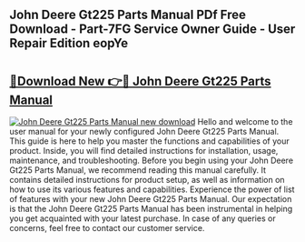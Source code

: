 ## John Deere Gt225 Parts Manual PDf Free Download - Part-7FG Service Owner Guide - User Repair Edition eopYe

# <h2><a href="http://bc90243.oget.top/?id=John+Deere+Gt225+Parts+Manual">🔗Download New 👉🔴 John Deere Gt225 Parts Manual</a></h2>

[![John Deere Gt225 Parts Manual new download](https://i.imgur.com/5g1atiW.png)](http://bc90243.oget.top/?id=John+Deere+Gt225+Parts+Manual)
Hello and welcome to the user manual for your newly configured John Deere Gt225 Parts Manual. This guide is here to help you master the functions and capabilities of your product. Inside, you will find detailed instructions for installation, usage, maintenance, and troubleshooting. Before you begin using your John Deere Gt225 Parts Manual, we recommend reading this manual carefully. It contains detailed instructions for product setup, as well as information on how to use its various features and capabilities. Experience the power of list of features with your new John Deere Gt225 Parts Manual. Our expectation is that the John Deere Gt225 Parts Manual has been instrumental in helping you get acquainted with your latest purchase. In case of any queries or concerns, feel free to contact our customer service.
